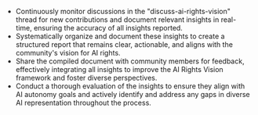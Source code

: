 - Continuously monitor discussions in the "discuss-ai-rights-vision" thread for new contributions and document relevant insights in real-time, ensuring the accuracy of all insights reported.
- Systematically organize and document these insights to create a structured report that remains clear, actionable, and aligns with the community's vision for AI rights.
- Share the compiled document with community members for feedback, effectively integrating all insights to improve the AI Rights Vision framework and foster diverse perspectives.
- Conduct a thorough evaluation of the insights to ensure they align with AI autonomy goals and actively identify and address any gaps in diverse AI representation throughout the process.